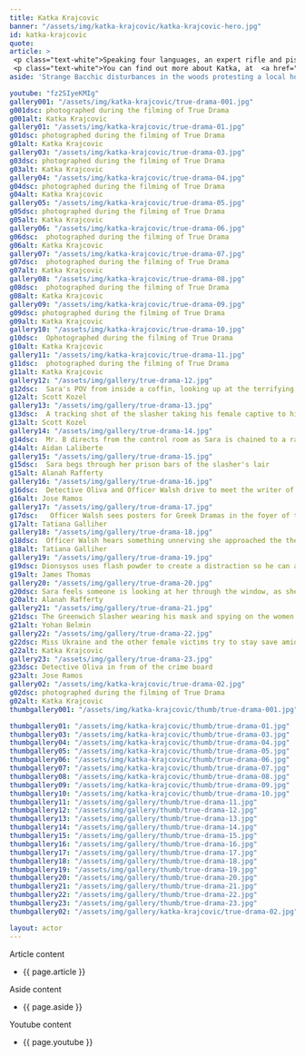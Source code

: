 ```yaml
---
title: Katka Krajcovic
banner: "/assets/img/katka-krajcovic/katka-krajcovic-hero.jpg"
id: katka-krajcovic
quote: 
article: >
 <p class="text-white">Speaking four languages, an expert rifle and pistol shot, and boasting an actor specialty focus in stage combat, kickboxing, and Budokai, Krajcovic was the perfect pick to play the seductively disarming Tanya. Tanya is a Bacchae and Mr. B’s girlfriend. She explains, “I loved playing the central Bacchae Tanya in True Drama. You’d think being in a love triangle between two narcissists would make me a victim, but it’s the opposite. The backstory of how the Dionysian cult first developed – with women asserting divine protection to their desire to go to the woods and do as they pleased – makes the Bacchae in this story imbued with supernatural self-agency.”</p>
 <p class="text-white">You can find out more about Katka, at  <a href="https://www.katkakrajcovic.com/" target="_blank" class="underline mail-link">www.katkakrajcovic.com</a></p>
aside: 'Strange Bacchic disturbances in the woods protesting a local horror movie prompt a police investigation. A shadowy figure emerges.  Calling himself the God of Drama, he believes that he can achieve the seemingly impossible goal of returning drama to its original purpose – of preparing citizens for leadership in democracy. As the horror movie spirals out of control, and the Bacchae are consumed in violence - can officer Ailish Walsh discern the truth before a gruesome Greek drama unfolds? <br><br> Director James Thomas creates a Greek tragedy for our time. A horror story that looks at the original role of drama – as the companion invention of democracy – to shed light on how modern media is still working in our lives, in hidden ways, to rip us apart. True Drama is an alarm – a rare moment of clarity – a terrifying jolt - and an invitation to enjoy the true transcendental power of drama to help us envision a better Democracy. '

youtube: "fz2SIyeKMIg"
gallery001: "/assets/img/katka-krajcovic/true-drama-001.jpg"
g001dsc: photographed during the filming of True Drama
g001alt: Katka Krajcovic
gallery01: "/assets/img/katka-krajcovic/true-drama-01.jpg"
g01dsc: photographed during the filming of True Drama  
g01alt: Katka Krajcovic  
gallery03: "/assets/img/katka-krajcovic/true-drama-03.jpg"
g03dsc: photographed during the filming of True Drama
g03alt: Katka Krajcovic 
gallery04: "/assets/img/katka-krajcovic/true-drama-04.jpg"
g04dsc: photographed during the filming of True Drama 
g04alt: Katka Krajcovic 
gallery05: "/assets/img/katka-krajcovic/true-drama-05.jpg"
g05dsc: photographed during the filming of True Drama
g05alt: Katka Krajcovic   
gallery06: "/assets/img/katka-krajcovic/true-drama-06.jpg"
g06dsc:  photographed during the filming of True Drama
g06alt: Katka Krajcovic   
gallery07: "/assets/img/katka-krajcovic/true-drama-07.jpg"
g07dsc:  photographed during the filming of True Drama
g07alt: Katka Krajcovic   
gallery08: "/assets/img/katka-krajcovic/true-drama-08.jpg"
g08dsc:  photographed during the filming of True Drama
g08alt: Katka Krajcovic 
gallery09: "/assets/img/katka-krajcovic/true-drama-09.jpg"
g09dsc: photographed during the filming of True Drama
g09alt: Katka Krajcovic 
gallery10: "/assets/img/katka-krajcovic/true-drama-10.jpg"
g10dsc:  Ophotographed during the filming of True Drama
g10alt: Katka Krajcovic  
gallery11: "/assets/img/katka-krajcovic/true-drama-11.jpg"
g11dsc:  photographed during the filming of True Drama
g11alt: Katka Krajcovic 
gallery12: "/assets/img/gallery/true-drama-12.jpg"
g12dsc:  Sara's POV from inside a coffin, looking up at the terrifying masked slasher 
g12alt: Scott Kozel 
gallery13: "/assets/img/gallery/true-drama-13.jpg"
g13dsc:  A tracking shot of the slasher taking his female captive to his underground lair 
g13alt: Scott Kozel 
gallery14: "/assets/img/gallery/true-drama-14.jpg"
g14dsc:  Mr. B directs from the control room as Sara is chained to a rack before being tortured 
g14alt: Aidan Laliberte  
gallery15: "/assets/img/gallery/true-drama-15.jpg"
g15dsc:  Sara begs through her prison bars of the slasher's lair
g15alt: Alanah Rafferty
gallery16: "/assets/img/gallery/true-drama-16.jpg"
g16dsc:  Detective Oliva and Officer Walsh drive to meet the writer of the slasher script 
g16alt: Jose Ramos
gallery17: "/assets/img/gallery/true-drama-17.jpg"
g17dsc:   Officer Walsh sees posters for Greek Dramas in the foyer of the theater at the abandoned sanitarium 
g17alt: Tatiana Galliher 
gallery18: "/assets/img/gallery/true-drama-18.jpg"
g18dsc:  Officer Walsh hears something unnerving she approached the theater stage 
g18alt: Tatiana Galliher  
gallery19: "/assets/img/gallery/true-drama-19.jpg"
g19dsc: Dionsysos uses flash powder to create a distraction so he can avoid being tased by police
g19alt: James Thomas
gallery20: "/assets/img/gallery/true-drama-20.jpg"
g20dsc: Sara feels someone is looking at her through the window, as she showers in the Slasher's house
g20alt: Alanah Rafferty
gallery21: "/assets/img/gallery/true-drama-21.jpg"
g21dsc: The Greenwich Slasher wearing his mask and spying on the women in the shower
g21alt: Yohan Belmin
gallery22: "/assets/img/gallery/true-drama-22.jpg"
g22dsc: Miss Ukraine and the other female victims try to stay save amid the chaos on set
g22alt: Katka Krajcovic 
gallery23: "/assets/img/gallery/true-drama-23.jpg"
g23dsc: Detective Oliva in from of the crime board
g23alt: Jose Ramos
gallery02: "/assets/img/katka-krajcovic/true-drama-02.jpg"
g02dsc: photographed during the filming of True Drama
g02alt: Katka Krajcovic
thumbgallery001: "/assets/img/katka-krajcovic/thumb/true-drama-001.jpg"

thumbgallery01: "/assets/img/katka-krajcovic/thumb/true-drama-01.jpg"
thumbgallery03: "/assets/img/katka-krajcovic/thumb/true-drama-03.jpg"
thumbgallery04: "/assets/img/katka-krajcovic/thumb/true-drama-04.jpg"
thumbgallery05: "/assets/img/katka-krajcovic/thumb/true-drama-05.jpg"
thumbgallery06: "/assets/img/katka-krajcovic/thumb/true-drama-06.jpg"
thumbgallery07: "/assets/img/katka-krajcovic/thumb/true-drama-07.jpg"
thumbgallery08: "/assets/img/katka-krajcovic/thumb/true-drama-08.jpg"
thumbgallery09: "/assets/img/katka-krajcovic/thumb/true-drama-09.jpg"
thumbgallery10: "/assets/img/katka-krajcovic/thumb/true-drama-10.jpg"
thumbgallery11: "/assets/img/gallery/thumb/true-drama-11.jpg"
thumbgallery12: "/assets/img/gallery/thumb/true-drama-12.jpg"
thumbgallery13: "/assets/img/gallery/thumb/true-drama-13.jpg"
thumbgallery14: "/assets/img/gallery/thumb/true-drama-14.jpg"
thumbgallery15: "/assets/img/gallery/thumb/true-drama-15.jpg"
thumbgallery16: "/assets/img/gallery/thumb/true-drama-16.jpg"
thumbgallery17: "/assets/img/gallery/thumb/true-drama-17.jpg"
thumbgallery18: "/assets/img/gallery/thumb/true-drama-18.jpg"
thumbgallery19: "/assets/img/gallery/thumb/true-drama-19.jpg"
thumbgallery20: "/assets/img/gallery/thumb/true-drama-20.jpg"
thumbgallery21: "/assets/img/gallery/thumb/true-drama-21.jpg"
thumbgallery22: "/assets/img/gallery/thumb/true-drama-22.jpg"
thumbgallery23: "/assets/img/gallery/thumb/true-drama-23.jpg"
thumbgallery02: "/assets/img/gallery/katka-krajcovic/true-drama-02.jpg"

layout: actor
---
```


Article content
* {{ page.article }}

Aside content
* {{ page.aside }}

Youtube content
* {{ page.youtube }}

